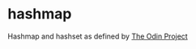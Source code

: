 # hashmap

Hashmap and hashset as defined by [The Odin Project](https://www.theodinproject.com/lessons/javascript-hashmap)
